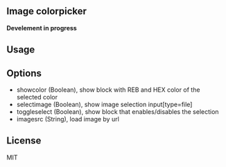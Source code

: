 ## Image colorpicker

**Develement in progress**

## Usage


## Options

 - showcolor (Boolean), show block with REB and HEX color of the selected color 
 - selectimage (Boolean), show image selection input[type=file]
 - toggleselect (Boolean), show block that enables/disables the selection
 - imagesrc (String), load image by url

## License

MIT